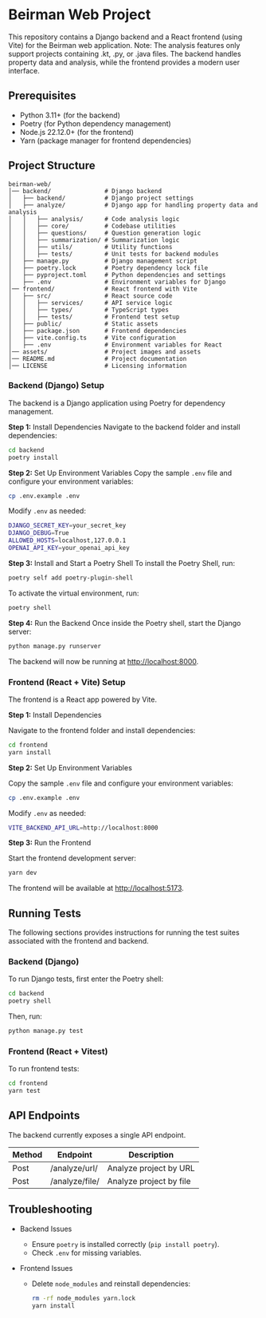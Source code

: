 # Beirman Web Project

This repository contains a Django backend and a React frontend (using Vite) for the Beirman web application. Note: The analysis features only support projects containing .kt, .py, or .java files. The backend handles property data and analysis, while the frontend provides a modern user interface.

## Prerequisites

- Python 3.11+ (for the backend)
- Poetry (for Python dependency management)
- Node.js 22.12.0+ (for the frontend)
- Yarn (package manager for frontend dependencies)

## Project Structure

```
beirman-web/
│── backend/               # Django backend
│   ├── backend/           # Django project settings
│   ├── analyze/           # Django app for handling property data and analysis
│   │   ├── analysis/      # Code analysis logic
│   │   ├── core/          # Codebase utilities
│   │   ├── questions/     # Question generation logic
│   │   ├── summarization/ # Summarization logic
│   │   ├── utils/         # Utility functions
│   │   ├── tests/         # Unit tests for backend modules
│   ├── manage.py          # Django management script
│   ├── poetry.lock        # Poetry dependency lock file
│   ├── pyproject.toml     # Python dependencies and settings
│   ├── .env               # Environment variables for Django
│── frontend/              # React frontend with Vite
│   ├── src/               # React source code
│   │   ├── services/      # API service logic
│   │   ├── types/         # TypeScript types
│   │   ├── tests/         # Frontend test setup
│   ├── public/            # Static assets
│   ├── package.json       # Frontend dependencies
│   ├── vite.config.ts     # Vite configuration
│   ├── .env               # Environment variables for React
│── assets/                # Project images and assets
│── README.md              # Project documentation
│── LICENSE                # Licensing information
```

### Backend (Django) Setup

The backend is a Django application using Poetry for dependency management.

**Step 1:** Install Dependencies
Navigate to the backend folder and install dependencies:

```bash
cd backend
poetry install
```

**Step 2:** Set Up Environment Variables
Copy the sample `.env` file and configure your environment variables:

```bash
cp .env.example .env
```

Modify `.env` as needed:

```bash
DJANGO_SECRET_KEY=your_secret_key
DJANGO_DEBUG=True
ALLOWED_HOSTS=localhost,127.0.0.1
OPENAI_API_KEY=your_openai_api_key
```

**Step 3:** Install and Start a Poetry Shell
To install the Poetry Shell, run:

```bash
poetry self add poetry-plugin-shell
```

To activate the virtual environment, run:

```bash
poetry shell
```

**Step 4:** Run the Backend
Once inside the Poetry shell, start the Django server:

```bash
python manage.py runserver
```
The backend will now be running at [http://localhost:8000](http://localhost:8000).

### Frontend (React + Vite) Setup

The frontend is a React app powered by Vite.

**Step 1:** Install Dependencies

Navigate to the frontend folder and install dependencies:

```bash
cd frontend
yarn install
```

**Step 2:** Set Up Environment Variables

Copy the sample `.env` file and configure your environment variables:

```bash
cp .env.example .env
```

Modify `.env` as needed:

```bash
VITE_BACKEND_API_URL=http://localhost:8000
```

**Step 3:** Run the Frontend

Start the frontend development server:

```bash
yarn dev
```

The frontend will be available at [http://localhost:5173](http://localhost:5173).

## Running Tests

The following sections provides instructions for running the test suites associated with the frontend and backend.

### Backend (Django)

To run Django tests, first enter the Poetry shell:

```bash
cd backend
poetry shell
```

Then, run:

```bash
python manage.py test
```

### Frontend (React + Vitest)

To run frontend tests:

```bash
cd frontend
yarn test
```

## API Endpoints

The backend currently exposes a single API endpoint.

| Method | Endpoint       | Description             |
|--------|----------------|-------------------------|
| Post   | /analyze/url/  | Analyze project by URL  |
| Post   | /analyze/file/ | Analyze project by file |

## Troubleshooting

- Backend Issues
  - Ensure `poetry` is installed correctly (`pip install poetry`).
  - Check `.env` for missing variables.

- Frontend Issues
  - Delete `node_modules` and reinstall dependencies:

    ```bash
    rm -rf node_modules yarn.lock
    yarn install
    ```
